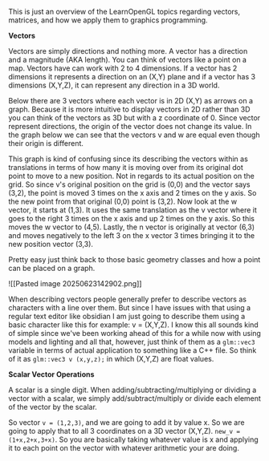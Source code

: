 
This is just an overview of the LearnOpenGL topics regarding vectors, matrices, and how we apply them to graphics programming. 

**Vectors**

Vectors are simply directions and nothing more. A vector has a direction and a magnitude (AKA length). You can think of vectors like a point on a map. Vectors have can work with 2 to 4 dimensions. If a vector has 2 dimensions it represents a direction on an (X,Y) plane and if a vector has 3 dimensions (X,Y,Z), it can represent any direction in a 3D world. 

Below there are 3 vectors where each vector is in 2D (X,Y) as arrows on a graph. Because it is more intuitive to display vectors in 2D rather than 3D you can think of the vectors as 3D but with a z coordinate of 0. Since vector represent directions, the origin of the vector does not change its value. In the graph below we can see that the vectors v and w are equal even though their origin is different. 

This graph is kind of confusing since its describing the vectors within as translations in terms of how many it is moving over from its original dot point to move to a new position. Not in regards to its actual position on the grid.  So since v's original position on the grid is (0,0) and the vector says (3,2), the point is moved 3 times on the x axis and 2 times on the y axis. So the new point from that original (0,0) point is (3,2). Now look at the w vector, it starts at (1,3). It uses the same translation as the v vector where it goes to the right 3 times on the x axis and up 2 times on the y axis. So this moves the w vector to (4,5). Lastly, the n vector is originally at vector (6,3) and moves negatively to the left 3 on the x vector 3 times bringing it to the new position vector (3,3). 

Pretty easy just think back to those basic geometry classes and how a point can be placed on a graph. 

![[Pasted image 20250623142902.png]]

When describing vectors people generally prefer to describe vectors as characters with a line over them. But since I have issues with that using a regular text editor like obsidian I am just going to describe them using a basic character like this for example: v = (X,Y,Z).  I know this all sounds kind of simple since we've been working ahead of this for a while now with using models and lighting and all that, however, just think of them as a `glm::vec3` variable in terms of actual application to something like a C++ file. So think of it as `glm::vec3 v (x,y,z);` in which (X,Y,Z) are float values.  

**Scalar Vector Operations**

A scalar is a single digit. When adding/subtracting/multiplying or dividing a vector with a scalar, we simply add/subtract/multiply or divide each element of the vector by the scalar. 

So vector `v = (1,2,3)`, and we are going to add it by value x. So we are going to apply that to all 3 coordinates on a 3D vector (X,Y,Z). `new_v = (1+x,2+x,3+x)`. So you are basically taking whatever value is x and applying it to each point on the vector with whatever arithmetic your are doing. 


